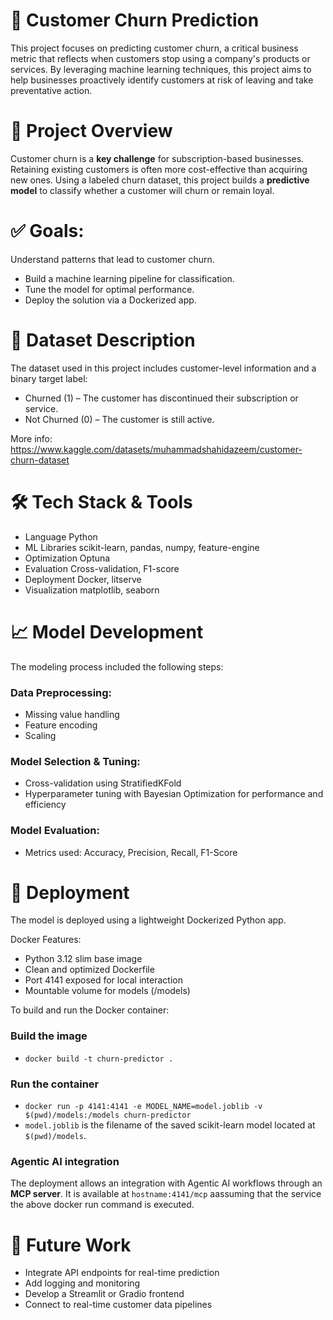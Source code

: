 # 🧠 Customer Churn Prediction
This project focuses on predicting customer churn, a critical business metric that reflects when customers stop using a company's products or services. By leveraging machine learning techniques, this project aims to help businesses proactively identify customers at risk of leaving and take preventative action.

# 📂 Project Overview
Customer churn is a **key challenge** for subscription-based businesses. Retaining existing customers is often more cost-effective than acquiring new ones. Using a labeled churn dataset, this project builds a **predictive model** to classify whether a customer will churn or remain loyal.

# ✅ Goals:
Understand patterns that lead to customer churn.
* Build a machine learning pipeline for classification.
* Tune the model for optimal performance.
* Deploy the solution via a Dockerized app.

# 🧾 Dataset Description
The dataset used in this project includes customer-level information and a binary target label:
* Churned (1) – The customer has discontinued their subscription or service.
* Not Churned (0) – The customer is still active.

More info: https://www.kaggle.com/datasets/muhammadshahidazeem/customer-churn-dataset


# 🛠️ Tech Stack & Tools
* Language	Python
* ML Libraries	scikit-learn, pandas, numpy, feature-engine
* Optimization	Optuna 
* Evaluation	Cross-validation, F1-score
* Deployment	Docker, litserve
* Visualization	matplotlib, seaborn

# 📈 Model Development
The modeling process included the following steps:

### Data Preprocessing:
* Missing value handling
* Feature encoding
* Scaling

### Model Selection & Tuning:
* Cross-validation using StratifiedKFold
* Hyperparameter tuning with Bayesian Optimization for performance and efficiency

### Model Evaluation:
* Metrics used: Accuracy, Precision, Recall, F1-Score

# 🚢 Deployment
The model is deployed using a lightweight Dockerized Python app.

Docker Features:
* Python 3.12 slim base image
* Clean and optimized Dockerfile
* Port 4141 exposed for local interaction
* Mountable volume for models (/models)

To build and run the Docker container:
### Build the image
* ``docker build -t churn-predictor .``

### Run the container
* ``docker run -p 4141:4141 -e MODEL_NAME=model.joblib -v $(pwd)/models:/models churn-predictor``
* ``model.joblib`` is the filename of the saved scikit-learn model located at ``$(pwd)/models``.

### Agentic AI integration
The deployment allows an integration with Agentic AI workflows through an **MCP server**. It is available at ``hostname:4141/mcp`` aassuming that the service the above docker run command is executed.


# 🧪 Future Work
* Integrate API endpoints for real-time prediction
* Add logging and monitoring
* Develop a Streamlit or Gradio frontend
* Connect to real-time customer data pipelines
